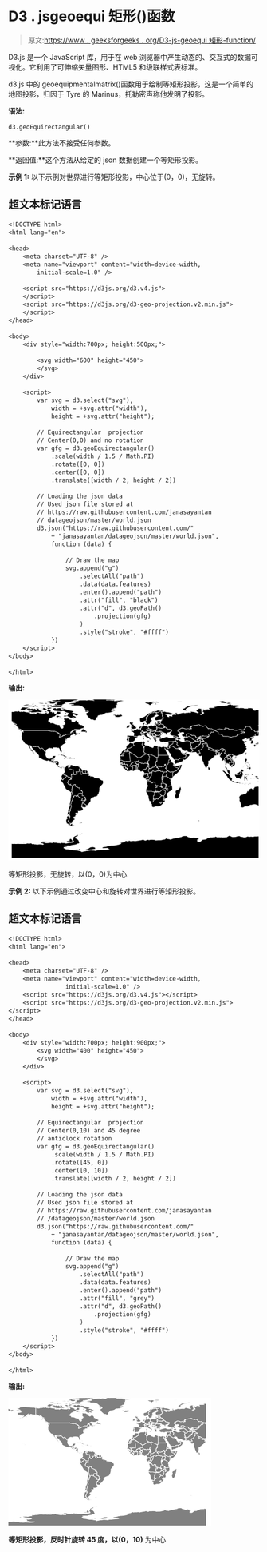 # D3 . jsgeoequi 矩形()函数

> 原文:[https://www . geeksforgeeks . org/D3-js-geoequi 矩形-function/](https://www.geeksforgeeks.org/d3-js-geoequirectangular-function/)

D3.js 是一个 JavaScript 库，用于在 web 浏览器中产生动态的、交互式的数据可视化。它利用了可伸缩矢量图形、HTML5 和级联样式表标准。

d3.js 中的 geoequipmentalmatrix()函数用于绘制等矩形投影，这是一个简单的地图投影，归因于 Tyre 的 Marinus，托勒密声称他发明了投影。

**语法:**

```
d3.geoEquirectangular()
```

**参数:**此方法不接受任何参数。

**返回值:**这个方法从给定的 json 数据创建一个等矩形投影。

**示例 1:** 以下示例对世界进行等矩形投影，中心位于(0，0)，无旋转。

## 超文本标记语言

```
<!DOCTYPE html>
<html lang="en">

<head>
    <meta charset="UTF-8" />
    <meta name="viewport" content="width=device-width, 
        initial-scale=1.0" />

    <script src="https://d3js.org/d3.v4.js">
    </script>
    <script src="https://d3js.org/d3-geo-projection.v2.min.js">
    </script>
</head>

<body>
    <div style="width:700px; height:500px;">

        <svg width="600" height="450">
        </svg>
    </div>

    <script>
        var svg = d3.select("svg"),
            width = +svg.attr("width"),
            height = +svg.attr("height");

        // Equirectangular  projection
        // Center(0,0) and no rotation
        var gfg = d3.geoEquirectangular()
            .scale(width / 1.5 / Math.PI)
            .rotate([0, 0])
            .center([0, 0])
            .translate([width / 2, height / 2])

        // Loading the json data
        // Used json file stored at 
        // https://raw.githubusercontent.com/janasayantan
        // datageojson/master/world.json
        d3.json("https://raw.githubusercontent.com/"
            + "janasayantan/datageojson/master/world.json",
            function (data) {

                // Draw the map
                svg.append("g")
                    .selectAll("path")
                    .data(data.features)
                    .enter().append("path")
                    .attr("fill", "black")
                    .attr("d", d3.geoPath()
                        .projection(gfg)
                    )
                    .style("stroke", "#ffff")
            })
    </script>
</body>

</html>
```

**输出:**

![](img/866fba646959587ed68e6d887f856663.png)

等矩形投影，无旋转，以(0，0)为中心

**示例 2:** 以下示例通过改变中心和旋转对世界进行等矩形投影。

## 超文本标记语言

```
<!DOCTYPE html>
<html lang="en">

<head>
    <meta charset="UTF-8" />
    <meta name="viewport" content="width=device-width, 
                initial-scale=1.0" />
    <script src="https://d3js.org/d3.v4.js"></script>
    <script src="https://d3js.org/d3-geo-projection.v2.min.js"></script>
</head>

<body>
    <div style="width:700px; height:900px;">
        <svg width="400" height="450">
        </svg>
    </div>

    <script>
        var svg = d3.select("svg"),
            width = +svg.attr("width"),
            height = +svg.attr("height");

        // Equirectangular  projection
        // Center(0,10) and 45 degree 
        // anticlock rotation
        var gfg = d3.geoEquirectangular()
            .scale(width / 1.5 / Math.PI)
            .rotate([45, 0])
            .center([0, 10])
            .translate([width / 2, height / 2])

        // Loading the json data
        // Used json file stored at 
        // https://raw.githubusercontent.com/janasayantan
        // /datageojson/master/world.json
        d3.json("https://raw.githubusercontent.com/"
            + "janasayantan/datageojson/master/world.json",
            function (data) {

                // Draw the map
                svg.append("g")
                    .selectAll("path")
                    .data(data.features)
                    .enter().append("path")
                    .attr("fill", "grey")
                    .attr("d", d3.geoPath()
                        .projection(gfg)
                    )
                    .style("stroke", "#ffff")
            })
    </script>
</body>

</html>
```

**输出:**

![](img/8eaa8d94bcb30c9b62d5d3c85e5c66b4.png)

**等矩形投影，反时针旋转 45 度，以(0，10)** 为中心